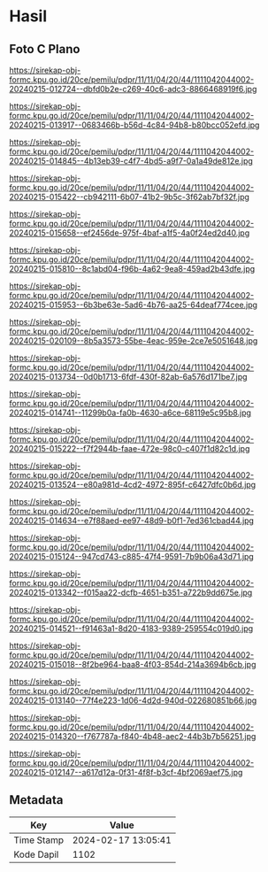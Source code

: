 # Hasil

## Foto C Plano

https://sirekap-obj-formc.kpu.go.id/20ce/pemilu/pdpr/11/11/04/20/44/1111042044002-20240215-012724--dbfd0b2e-c269-40c6-adc3-8866468919f6.jpg

https://sirekap-obj-formc.kpu.go.id/20ce/pemilu/pdpr/11/11/04/20/44/1111042044002-20240215-013917--0683466b-b56d-4c84-94b8-b80bcc052efd.jpg

https://sirekap-obj-formc.kpu.go.id/20ce/pemilu/pdpr/11/11/04/20/44/1111042044002-20240215-014845--4b13eb39-c4f7-4bd5-a9f7-0a1a49de812e.jpg

https://sirekap-obj-formc.kpu.go.id/20ce/pemilu/pdpr/11/11/04/20/44/1111042044002-20240215-015422--cb942111-6b07-41b2-9b5c-3f62ab7bf32f.jpg

https://sirekap-obj-formc.kpu.go.id/20ce/pemilu/pdpr/11/11/04/20/44/1111042044002-20240215-015658--ef2456de-975f-4baf-a1f5-4a0f24ed2d40.jpg

https://sirekap-obj-formc.kpu.go.id/20ce/pemilu/pdpr/11/11/04/20/44/1111042044002-20240215-015810--8c1abd04-f96b-4a62-9ea8-459ad2b43dfe.jpg

https://sirekap-obj-formc.kpu.go.id/20ce/pemilu/pdpr/11/11/04/20/44/1111042044002-20240215-015953--6b3be63e-5ad6-4b76-aa25-64deaf774cee.jpg

https://sirekap-obj-formc.kpu.go.id/20ce/pemilu/pdpr/11/11/04/20/44/1111042044002-20240215-020109--8b5a3573-55be-4eac-959e-2ce7e5051648.jpg

https://sirekap-obj-formc.kpu.go.id/20ce/pemilu/pdpr/11/11/04/20/44/1111042044002-20240215-013734--0d0b1713-6fdf-430f-82ab-6a576d171be7.jpg

https://sirekap-obj-formc.kpu.go.id/20ce/pemilu/pdpr/11/11/04/20/44/1111042044002-20240215-014741--11299b0a-fa0b-4630-a6ce-68119e5c95b8.jpg

https://sirekap-obj-formc.kpu.go.id/20ce/pemilu/pdpr/11/11/04/20/44/1111042044002-20240215-015222--f7f2944b-faae-472e-98c0-c407f1d82c1d.jpg

https://sirekap-obj-formc.kpu.go.id/20ce/pemilu/pdpr/11/11/04/20/44/1111042044002-20240215-013524--e80a981d-4cd2-4972-895f-c6427dfc0b6d.jpg

https://sirekap-obj-formc.kpu.go.id/20ce/pemilu/pdpr/11/11/04/20/44/1111042044002-20240215-014634--e7f88aed-ee97-48d9-b0f1-7ed361cbad44.jpg

https://sirekap-obj-formc.kpu.go.id/20ce/pemilu/pdpr/11/11/04/20/44/1111042044002-20240215-015124--947cd743-c885-47f4-9591-7b9b06a43d71.jpg

https://sirekap-obj-formc.kpu.go.id/20ce/pemilu/pdpr/11/11/04/20/44/1111042044002-20240215-013342--f015aa22-dcfb-4651-b351-a722b9dd675e.jpg

https://sirekap-obj-formc.kpu.go.id/20ce/pemilu/pdpr/11/11/04/20/44/1111042044002-20240215-014521--f91463a1-8d20-4183-9389-259554c019d0.jpg

https://sirekap-obj-formc.kpu.go.id/20ce/pemilu/pdpr/11/11/04/20/44/1111042044002-20240215-015018--8f2be964-baa8-4f03-854d-214a3694b6cb.jpg

https://sirekap-obj-formc.kpu.go.id/20ce/pemilu/pdpr/11/11/04/20/44/1111042044002-20240215-013140--77f4e223-1d06-4d2d-940d-022680851b66.jpg

https://sirekap-obj-formc.kpu.go.id/20ce/pemilu/pdpr/11/11/04/20/44/1111042044002-20240215-014320--f767787a-f840-4b48-aec2-44b3b7b56251.jpg

https://sirekap-obj-formc.kpu.go.id/20ce/pemilu/pdpr/11/11/04/20/44/1111042044002-20240215-012147--a617d12a-0f31-4f8f-b3cf-4bf2069aef75.jpg


## Metadata

| Key        | Value               |
| ---------- | ------------------- |
| Time Stamp | 2024-02-17 13:05:41 |
| Kode Dapil | 1102                |



